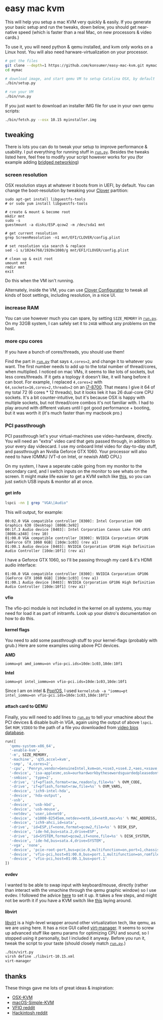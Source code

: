 # easy mac kvm

This will help you setup a mac KVM very quickly & easily. If you generate your basic setup and run the tweaks, down below, you should get near-native speed (which is faster than a real Mac, on new processors & video cards.)

To use it, you will need python & qemu installed, and kvm only works on a Linux host. You will also need harware-virtualization on your processor.

```bash
# get the files
git clone --depth=1 https://github.com/konsumer/easy-mac-kvm.git mymac
cd mymac

# download image, and start qemu VM to setup Catalina OSX, by default
./bin/setup.py

# run your VM
./bin/run.py
```

If you just want to download an installer IMG file for use in your own qemu scripts:

```bash
./bin/fetch.py --osx 10.15 myinstaller.img
```

## tweaking

There is lots you can do to tweak your setup to improve performance & usability.  I put everything for running stuff in [`run.py`](bin/run.py). Besides the tweaks listed here, feel free to modify your script however works for you (for example adding [bridged networking](https://ahelpme.com/linux/howto-do-qemu-full-virtualization-with-bridged-networking/))

### screen resolution

OSX resolution stays at whatever it boots from in UEFI, by default. You can change the boot-resolution by tweaking your [Clover](https://sourceforge.net/projects/cloverefiboot/) partition:

```
sudo apt-get install libguestfs-tools
# or sudo yum install libguestfs-tools

# create & mount & become root
mkdir mnt
sudo -s
guestmount -a disks/ESP.qcow2 -m /dev/sda1 mnt

# get current resolution
grep ScreenResolution -n1 mnt/EFI/CLOVER/config.plist

# set resolution via search & replace
sed -i s/1024x768/1920x1080/g mnt/EFI/CLOVER/config.plist

# clean up & exit root
umount mnt
rmdir mnt
exit
```

Do this when the VM isn't running.

Alternately, inside the VM, you can use [Clover Configurator](https://mackie100projects.altervista.org/download-clover-configurator/) to tweak all kinds of boot settings, including resolution, in a nice UI.


### increase RAM

You can use however much you can spare, by setting `SIZE_MEMORY` in [`run.py`](bin/run.py). On my 32GB system, I can safely set it to `24GB` without any problems on the host.

### more cpu cores

If you have a bunch of cores/threads, you should use them!

Find the part in [`run.py`](bin/run.py) that says `4,cores=2`, and change it to whatever you want. The first number needs to add up to the total number of thread/cores, when multiplied. I noticed on mac VMs, it seems to like lots of sockets, but less cores/threads. If it gets a toplogy it doesn't like, it will hang before it can boot. For example, I replaced `4,cores=2` with `64,sockets=16,cores=2,threads=2` on an [i7-8700](https://ark.intel.com/content/www/us/en/ark/products/126686/intel-core-i7-8700-processor-12m-cache-up-to-4-60-ghz.html). That means I give it 64 of my total 72 (6 cores * 12 threads), but it looks liek it has 26 dual-core CPU sockets. It's a bit counter-intuitive, but it's because OSX is happy with multiple sockets, but not thread/core combos it's not familiar with. I had to play around with different values until I got good performance + booting, but it was worth it (it's much faster than my macbook pro.)

### PCI passthrough

PCI passthrough let's your virtual-machines use video-hardware, directly. You will need an "extra" video card that gets passed through, in addition to your every day videocard. I use my onboard Intel video for day-to-day stuff, and passthrough an Nvidia Geforce GTX 1060. Your processor will also need to have IOMMU (VT-d on Intel, or newish AMD CPU.)

On my system, I have a seperate cable going from my monitor to the secondary card, and I switch inputs on the monitor to see whats on the screen. It might make life easier to get a KVM switch like [this](https://www.amazon.com/gp/product/B07QM6ND7R/), so you can just swtich USB inputs & monitor all at once.

#### get info

```bash
lspci -nn | grep "VGA\|Audio"
```

This will output, for example:

```
00:02.0 VGA compatible controller [0300]: Intel Corporation UHD Graphics 630 (Desktop) [8086:3e92]
00:1f.3 Audio device [0403]: Intel Corporation Cannon Lake PCH cAVS [8086:a348] (rev 10)
01:00.0 VGA compatible controller [0300]: NVIDIA Corporation GP106 [GeForce GTX 1060 6GB] [10de:1c03] (rev a1)
01:00.1 Audio device [0403]: NVIDIA Corporation GP106 High Definition Audio Controller [10de:10f1] (rev a1)
```

I have a Geforce GTX 1060, so I'll be passing through my card & it's HDMI audio interface:

```
01:00.0 VGA compatible controller [0300]: NVIDIA Corporation GP106 [GeForce GTX 1060 6GB] [10de:1c03] (rev a1)
01:00.1 Audio device [0403]: NVIDIA Corporation GP106 High Definition Audio Controller [10de:10f1] (rev a1)`
```

#### vfio

The vfio-pci module is not included in the kernel on all systems, you may need for load it as part of initramfs. Look up your distro's documentation on how to do this.

#### kernel flags

You need to add some passthrough stuff to your kernel-flags (probably with grub.) Here are some examples using above PCI devices.

**AMD**
```
iommu=pt amd_iommu=on vfio-pci.ids=10de:1c03,10de:10f1
```

**Intel**
```
iommu=pt intel_iommu=on vfio-pci.ids=10de:1c03,10de:10f1
```

Since I am on intel & [Pop!OS](https://system76.com/pop), I used `kernelstub -a "iommu=pt intel_iommu=on vfio-pci.ids=10de:1c03,10de:10f1"`

#### attach card to QEMU

Finally, you will need to add lines to [`run.py`](bin/run.py) to tell your vmachine about the PCI devices & disable built-in VGA, again using the output of above `lspci`. Set `ROM_VIDEO` to the path of a file you downloaded from [video bios database](https://www.techpowerup.com/vgabios/).

```py
run([
  'qemu-system-x86_64',
  '-enable-kvm',
  '-m', SIZE_MEMORY,
  '-machine', 'q35,accel=kvm',
  '-smp', '4,cores=2',
  '-cpu', 'Penryn,vendor=GenuineIntel,kvm=on,+sse3,+sse4.2,+aes,+xsave,+avx,+xsaveopt,+xsavec,+xgetbv1,+avx2,+bmi2,+smep,+bmi1,+fma,+movbe,+invtsc',
  '-device', 'isa-applesmc,osk=ourhardworkbythesewordsguardedpleasedontsteal(c)AppleComputerInc',
  '-smbios', 'type=2',
  '-drive', 'if=pflash,format=raw,readonly,file=%s' % OVM_CODE,
  '-drive', 'if=pflash,format=raw,file=%s' % OVM_VARS,
  '-device', 'ich9-intel-hda',
  '-device', 'hda-output',
  '-usb',
  '-device', 'usb-kbd',
  '-device', 'usb-mouse',
  '-netdev', 'user,id=net0',
  '-device', 'e1000-82545em,netdev=net0,id=net0,mac=%s' % MAC_ADDRESS,
  '-device', 'ich9-ahci,id=sata',
  '-drive', 'id=ESP,if=none,format=qcow2,file=%s' % DISK_ESP,
  '-device', 'ide-hd,bus=sata.2,drive=ESP',
  '-drive', 'id=SYSTEM,format=qcow2,if=none,file=%s' % DISK_SYSTEM,
  '-device', 'ide-hd,bus=sata.4,drive=SYSTEM',
  '-vga', 'none',
  '-device', 'pcie-root-port,bus=pcie.0,multifunction=on,port=1,chassis=1,id=port.1',
  '-device', 'vfio-pci,host=01:00.0,bus=port.1,multifunction=on,romfile=%s' % ROM_VIDEO,
  '-device', 'vfio-pci,host=01:00.1,bus=port.1'
])
```

#### evdev

I wanted to be able to swap input with keyboard/mouse, directly (rather than interact with the vmachine through the qemu graphic window) so I use evdev. I followed the advice [here](https://passthroughpo.st/using-evdev-passthrough-seamless-vm-input/) to set it up. It takes a few steps, and might not be worth it if you have a KVM switch like [this](https://www.amazon.com/gp/product/B07QM6ND7R/) laying around.

#### libvirt

[libvirt](https://libvirt.org/) is a high-level wrapper around other virtualization tech, like qemu, as we are using here. It has a nice GUI called [virt-manager](https://virt-manager.org/). It seems to screw up advanced stuff like qemu params for optimizing CPU and sound, so I stopped using it personally, but I included it anyway. Before you run it, tweak the script to your taste (should closely match [`run.py`](bin/run.py).)

```bash
./bin/virt.py
virsh define ./libvirt-10.15.xml
virt-manager
```


## thanks

These things gave me lots of great ideas & inspiration:

* [OSX-KVM](https://github.com/kholia/OSX-KVM/)
* [macOS-Simple-KVM](https://github.com/foxlet/macOS-Simple-KVM/)
* [VFIO reddit](https://www.reddit.com/r/VFIO/)
* [Hackintosh reddit](https://www.reddit.com/r/hackintosh/)